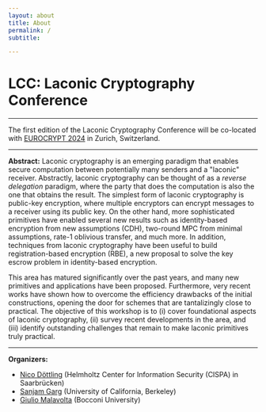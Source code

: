 ```yaml
---
layout: about
title: About
permalink: /
subtitle: 

---
```

# LCC: Laconic Cryptography Conference

---

The first edition of the Laconic Cryptography Conference will be co-located with [EUROCRYPT 2024](https://eurocrypt.iacr.org/2024/) in  Zurich, Switzerland.  

---

**Abstract:** Laconic cryptography is an emerging paradigm that enables secure computation between potentially many senders and a "laconic" receiver. Abstractly, laconic cryptography can be thought of as a *reverse delegation* paradigm, where the party that does the computation is also the one that obtains the result. The simplest form of laconic cryptography is public-key encryption, where multiple encryptors can encrypt messages to a receiver using its public key. On the other hand, more sophisticated primitives have enabled several new results such as identity-based encryption from new assumptions (CDH), two-round MPC from minimal assumptions, rate-1 oblivious transfer, and much more. In addition, techniques from laconic cryptography have been useful to build registration-based encryption (RBE), a new proposal to solve the key escrow problem in identity-based encryption.

This area has matured significantly over the past years, and many new primitives and applications have been proposed. Furthermore, very recent works have shown how to overcome the efficiency drawbacks of the initial constructions, opening the door for schemes that are tantalizingly close to practical. The objective of this workshop is to (i) cover foundational aspects of laconic cryptography, (ii) survey recent developments in the area, and (iii) identify outstanding challenges that remain to make laconic primitives truly practical.

---

**Organizers:**
- [Nico Döttling](https://sites.google.com/site/nicodoettling/) (Helmholtz Center for Information Security (CISPA) in Saarbrücken)
- [Sanjam Garg](https://www.cs.berkeley.edu/~sanjamg) (University of California, Berkeley)
- [Giulio Malavolta](https://sites.google.com/view/giuliomalavolta/) (Bocconi University)
